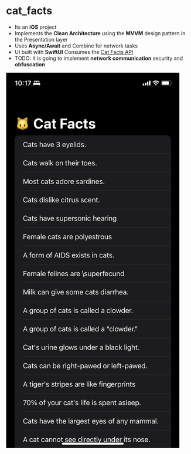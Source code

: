 # cat_facts

* Its an **iOS** project
* Implements the **Clean Architecture** using the **MVVM** design pattern in the Presentation layer
* Uses **Async/Await** and Combine for network tasks
* UI built with **SwiftUI**
Consumes the [Cat Facts API](https://catfact.ninja/)
* TODO: It is going to implement **network communication** security and **obfuscation**

![](Images/facts.png)